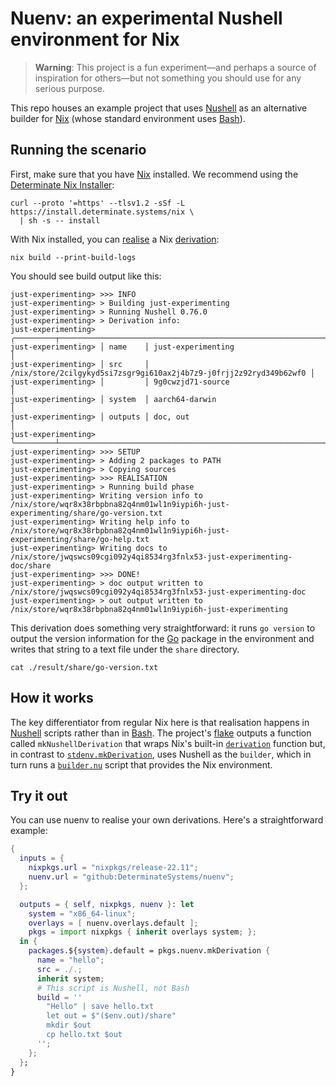 # Nuenv: an experimental Nushell environment for Nix

> **Warning**: This project is a fun experiment&mdash;and perhaps a source of inspiration for
> others&mdash;but not something you should use for any serious purpose.

This repo houses an example project that uses [Nushell] as an alternative builder for [Nix] (whose standard environment uses [Bash]).

## Running the scenario

First, make sure that you have [Nix] installed. We recommend using the [Determinate Nix Installer][dni]:

```shell
curl --proto '=https' --tlsv1.2 -sSf -L https://install.determinate.systems/nix \
  | sh -s -- install
```

With Nix installed, you can [realise] a Nix [derivation]:

```shell
nix build --print-build-logs
```

You should see build output like this:

```shell
just-experimenting> >>> INFO
just-experimenting> > Building just-experimenting
just-experimenting> > Running Nushell 0.76.0
just-experimenting> > Derivation info:
just-experimenting> ╭─────────┬────────────────────────────────────────────────────────────────────╮
just-experimenting> │ name    │ just-experimenting                                                 │
just-experimenting> │ src     │ /nix/store/2cilgykyd5si7zsgr9gi610ax2j4b7z9-j0frjj2z92ryd349b62wf0 │
just-experimenting> │         │ 9g0cwzjd71-source                                                  │
just-experimenting> │ system  │ aarch64-darwin                                                     │
just-experimenting> │ outputs │ doc, out                                                           │
just-experimenting> ╰─────────┴────────────────────────────────────────────────────────────────────╯
just-experimenting> >>> SETUP
just-experimenting> > Adding 2 packages to PATH
just-experimenting> > Copying sources
just-experimenting> >>> REALISATION
just-experimenting> > Running build phase
just-experimenting> Writing version info to /nix/store/wqr8x38rbpbna82q4nm01wl1n9iypi6h-just-experimenting/share/go-version.txt
just-experimenting> Writing help info to /nix/store/wqr8x38rbpbna82q4nm01wl1n9iypi6h-just-experimenting/share/go-help.txt
just-experimenting> Writing docs to /nix/store/jwqswcs09cgi092y4qi8534rg3fnlx53-just-experimenting-doc/share
just-experimenting> >>> DONE!
just-experimenting> > doc output written to /nix/store/jwqswcs09cgi092y4qi8534rg3fnlx53-just-experimenting-doc
just-experimenting> > out output written to /nix/store/wqr8x38rbpbna82q4nm01wl1n9iypi6h-just-experimenting
```

This derivation does something very straightforward: it runs `go version` to output the version information for the [Go] package in the environment and writes that string to a text file under the `share` directory.

```shell
cat ./result/share/go-version.txt
```

## How it works

The key differentiator from regular Nix here is that realisation happens in [Nushell] scripts rather than in [Bash]. The project's [flake] outputs a function called `mkNushellDerivation` that wraps Nix's built-in [`derivation`][derivation] function but, in contrast to [`stdenv.mkDerivation`][stdenv], uses Nushell as the `builder`, which in turn runs a [`builder.nu`](./builder.nu) script that provides the Nix environment.

## Try it out

You can use nuenv to realise your own derivations. Here's a straightforward example:

```nix
{
  inputs = {
    nixpkgs.url = "nixpkgs/release-22.11";
    nuenv.url = "github:DeterminateSystems/nuenv";
  };

  outputs = { self, nixpkgs, nuenv }: let
    system = "x86_64-linux";
    overlays = [ nuenv.overlays.default ];
    pkgs = import nixpkgs { inherit overlays system; };
  in {
    packages.${system}.default = pkgs.nuenv.mkDerivation {
      name = "hello";
      src = ./.;
      inherit system;
      # This script is Nushell, not Bash
      build = ''
        "Hello" | save hello.txt
        let out = $"($env.out)/share"
        mkdir $out
        cp hello.txt $out
      '';
    };
  };
}
```

[bash]: https://gnu.org/software/bash
[derivation]: https://zero-to-nix.com/concepts/derivations
[flake]: https://zero-to-nix.com/concepts/flakes
[dni]: https://github.com/DeterminateSystems/nix-installer
[go]: https://golang.org
[nix]: https://nixos.org
[nushell]: https://nushell.sh
[realise]: https://zero-to-nix.com/concepts/realisation
[stdenv]: https://ryantm.github.io/nixpkgs/stdenv/stdenv
